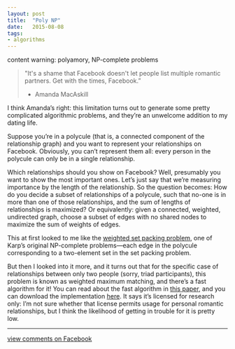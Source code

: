 ```yaml
---
layout: post
title:  "Poly NP"
date:   2015-08-08
tags:
- algorithms
---
```


content warning: polyamory, NP-complete problems

> "It's a shame that Facebook doesn't let people list multiple romantic partners. Get with the times, Facebook.”
> - Amanda MacAskill

I think Amanda’s right: this limitation turns out to generate some pretty complicated algorithmic problems, and they’re an unwelcome addition to my dating life.

Suppose you’re in a polycule (that is, a connected component of the relationship graph) and you want to represent your relationships on Facebook. Obviously, you can’t represent them all: every person in the polycule can only be in a single relationship.

Which relationships should you show on Facebook? Well, presumably you want to show the most important ones. Let’s just say that we’re measuring importance by the length of the relationship. So the question becomes: How do you decide a subset of relationships of a polycule, such that no-one is in more than one of those relationships, and the sum of lengths of relationships is maximized? Or equivalently: given a connected, weighted, undirected graph, choose a subset of edges with no shared nodes to maximize the sum of weights of edges.

This at first looked to me like the [weighted set packing problem](https://en.wikipedia.org/wiki/Set_packing), one of Karp’s original NP-complete problems—each edge in the polycule corresponding to a two-element set in the set packing problem.

But then I looked into it more, and it turns out that for the specific case of relationships between only two people (sorry, triad participants), this problem is known as weighted maximum matching, and there’s a fast algorithm for it! You can read about the fast algorithm in [this paper](http://pub.ist.ac.at/~vnk/papers/BLOSSOM5.html), and you can download the implementation [here](http://pub.ist.ac.at/~vnk/software.html#BLOSSOM5). It says it’s licensed for research only: I’m not sure whether that license permits usage for personal romantic relationships, but I think the likelihood of getting in trouble for it is pretty low.

---

[view comments on Facebook](https://www.facebook.com/bshlgrs/posts/10206413578553021)
